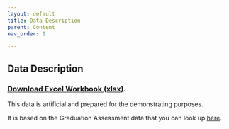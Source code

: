 ```yaml
---
layout: default
title: Data Description
parent: Content
nav_order: 1

---
```


## Data Description  
  
### [Download Excel Workbook (xlsx)](https://github.com/ubc-library-rc/excel1/Excel_data.xlsx). 
   
   
This data is artificial and prepared for the demonstrating purposes.  

It is based on the Graduation Assessment data that you can look up [here](https://catalogue.data.gov.bc.ca/dataset/graduation-assessments/resource/44224f32-dc27-4f10-8703-8040ee3298bb).
